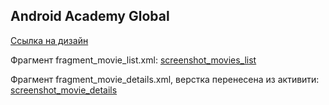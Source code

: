 ## Android Academy Global

[Ссылка на дизайн](https://www.figma.com/file/p3e0HZexHmxwQaN9NcwAD9/Android-Academy?node-id=152%3A24)

Фрагмент fragment_movie_list.xml: [screenshot_movies_list](img/screenshot_movies_list.PNG)

Фрагмент fragment_movie_details.xml, верстка перенесена из активити: [screenshot_movie_details](img/screenshot_movie_details.PNG)
